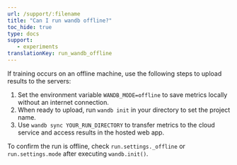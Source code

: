 ```yaml
---
url: /support/:filename
title: "Can I run wandb offline?"
toc_hide: true
type: docs
support:
   - experiments
translationKey: run_wandb_offline
---
```

If training occurs on an offline machine, use the following steps to upload results to the servers:

1. Set the environment variable `WANDB_MODE=offline` to save metrics locally without an internet connection.
2. When ready to upload, run `wandb init` in your directory to set the project name. 
3. Use `wandb sync YOUR_RUN_DIRECTORY` to transfer metrics to the cloud service and access results in the hosted web app.

To confirm the run is offline, check `run.settings._offline` or `run.settings.mode` after executing `wandb.init()`.